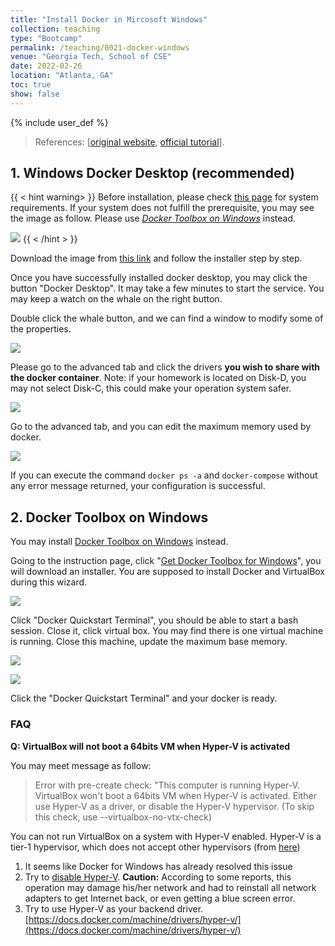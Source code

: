 ```yaml
---
title: "Install Docker in Mircosoft Windows"
collection: teaching
type: "Bootcamp"
permalink: /teaching/0021-docker-windows
venue: "Georgia Tech, School of CSE"
date: 2022-02-26
location: "Atlanta, GA"
toc: true
show: false
---
```


{% include user_def %}

> References: [[original website](http://chaozhang.org/bigdata-bootcamp/docs/environment/env-local-docker-windows/), [official tutorial](https://docs.docker.com/docker-for-windows/install/)].

## 1. Windows Docker Desktop (recommended)

{{ < hint warning> }}
Before installation, please check [this page](https://docs.docker.com/desktop/windows/install/#system-requirements) for system requirements.
If your system does not fulfill the prerequisite, you may see the image as follow. Please use *[Docker Toolbox on Windows](#docker-toolbox-on-windows)* instead.

![](/bigdata-bootcamp/env_images/docker-for-windows-10-prerequisite-not-fullfilled.png)
{{ < /hint > }}

Download the image from [this link](https://hub.docker.com/editions/community/docker-ce-desktop-windows) and follow the installer step by step.


Once you have successfully installed docker desktop, you may click the button "Docker Desktop".
It may take a few minutes to start the service.
You may keep a watch on the whale on the right button.

Double click the whale button, and we can find a window to modify some of the properties.

![](/bigdata-bootcamp/env_images/docker-desktop-general.png)

Please go to the advanced tab and click the drivers **you wish to share with the docker container**.
Note: if your homework is located on Disk-D, you may not select Disk-C, this could make your operation system safer.

![](/bigdata-bootcamp/env_images/docker-desktop-shared-drives.png)

Go to the advanced tab, and you can edit the maximum memory used by docker.

![](/bigdata-bootcamp/env_images/docker-desktop-resources.png)


If you can execute the command `docker ps -a` and `docker-compose` without any error message returned, your configuration is successful.

## 2. Docker Toolbox on Windows

You may install [Docker Toolbox on Windows](https://docs.docker.com/toolbox/toolbox_install_windows/) instead.

Going to the instruction page, click "[Get Docker Toolbox for Windows](https://download.docker.com/win/stable/DockerToolbox.exe)", you will download an installer.
You are supposed to install Docker and VirtualBox during this wizard.

![](/bigdata-bootcamp/env_images/terminal-and-virtualbox.png)

Click "Docker Quickstart Terminal", you should be able to start a bash session.
Close it, click virtual box.
You may find there is one virtual machine is running.
Close this machine, update the maximum base memory.

![](/bigdata-bootcamp/env_images/poweroff-vm.png)

![](/bigdata-bootcamp/env_images/set-max-ram.png)

Click the "Docker Quickstart Terminal" and your docker is ready.

###  FAQ

**Q:  VirtualBox will not boot a 64bits VM when Hyper-V is activated**

You may meet message as follow:

> Error with pre-create check: "This computer is running Hyper-V. VirtualBox won't boot a 64bits VM when Hyper-V is activated.
> Either use Hyper-V as a driver, or disable the Hyper-V hypervisor. (To skip this check, use --virtualbox-no-vtx-check)

You can not run VirtualBox on a system with Hyper-V enabled.
Hyper-V is a tier-1 hypervisor, which does not accept other hypervisors (from [here](https://forums.docker.com/t/unable-to-run-the-docker-toolbox/37403/3))

1. It seems like Docker for Windows has already resolved this issue
2. Try to [disable Hyper-V](https://superuser.com/questions/540055/convenient-way-to-enable-disable-hyper-v-in-windows-8). **Caution:** According to some reports, this operation may damage his/her network and had to reinstall all network adapters to get Internet back, or even getting a blue screen error.
3. Try to use Hyper-V as your backend driver. [https://docs.docker.com/machine/drivers/hyper-v/](https://docs.docker.com/machine/drivers/hyper-v/)
